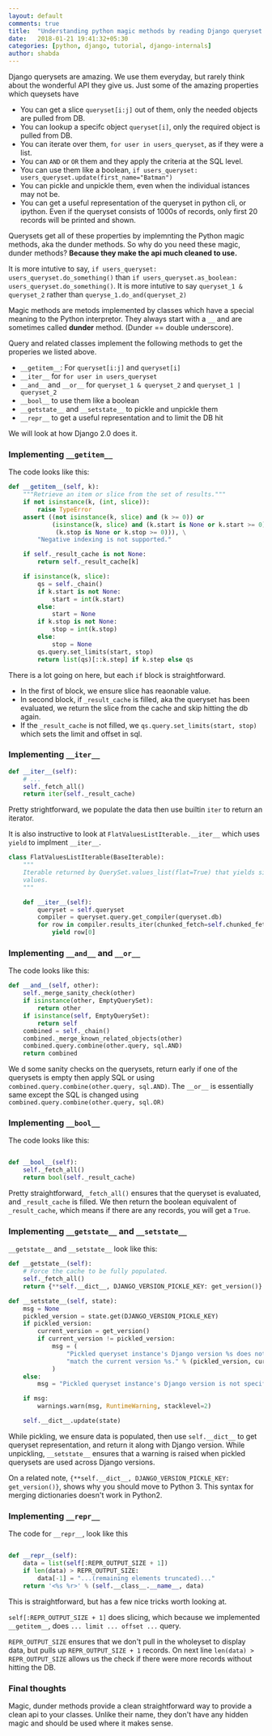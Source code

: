 ```yaml
---
layout: default
comments: true
title:  "Understanding python magic methods by reading Django queryset source code."
date:   2018-01-21 19:41:32+05:30
categories: [python, django, tutorial, django-internals]
author: shabda
---
```


Django querysets are amazing. We use them everyday, but rarely think about the wonderful API they give us. Just some of the amazing properties which queysets have

- You can get a slice `queryset[i:j]` out of them, only the needed objects are pulled from DB.
- You can lookup a specifc object `queryset[i]`, only the required object is pulled from DB.
- You can iterate over them, `for user in users_queryset`, as if they were a list.
- You can `AND` or `OR` them and they apply the criteria at the SQL level.
- You can use them like a boolean, `if users_queryset: users_queryset.update(first_name="Batman")`
- You can pickle and unpickle them, even when the individual istances may not be.
- You can get a useful representation of the queryset in python cli, or ipython. Even if the queryset consists of 1000s of records, only first 20 records will be printed and shown.

Querysets get all of these properties by implemnting the Python magic methods, aka the dunder methods. So why do you need these magic, dunder methods? **Because they make the api much cleaned to use.**

It is more intutive to say, `if users_queryset: users_queryset.do_something()` than `if users_queryset.as_boolean: users_queryset.do_something()`. It is more intutive to say `queryset_1 & queryset_2` rather than `queryse_1.do_and(queryset_2)`

Magic methods are metods implemented by classes which have a special meaning to the Python interpretor. They always start with a `__` and are sometimes called **dunder** method. (Dunder == double underscore).

Query and related classes implement the following methods to get the properies we listed above.

- `__getitem__`: For `queryset[i:j]` and `queryset[i]`
- `__iter__` for `for user in users_queryset`
- `__and__` and `__or__` for `queryset_1 & queryset_2` and `queryset_1 | queryset_2`
- `__bool__` to use them like a boolean
- `__getstate__` and `__setstate__` to pickle and unpickle them
- `__repr__` to get a useful representation and to limit the DB hit

We will look at how Django 2.0 does it.

### Implementing `__getitem__`

The code looks like this:

``` python
def __getitem__(self, k):
    """Retrieve an item or slice from the set of results."""
    if not isinstance(k, (int, slice)):
        raise TypeError
    assert ((not isinstance(k, slice) and (k >= 0)) or
            (isinstance(k, slice) and (k.start is None or k.start >= 0) and
             (k.stop is None or k.stop >= 0))), \
        "Negative indexing is not supported."

    if self._result_cache is not None:
        return self._result_cache[k]

    if isinstance(k, slice):
        qs = self._chain()
        if k.start is not None:
            start = int(k.start)
        else:
            start = None
        if k.stop is not None:
            stop = int(k.stop)
        else:
            stop = None
        qs.query.set_limits(start, stop)
        return list(qs)[::k.step] if k.step else qs
```

There is a lot going on here, but each `if` block is straightforward.

- In the first of block, we ensure slice has reaonable value.
- In second block, if `_result_cache` is filled, aka the queryset has been evaluated, we return the slice from the cache and skip hitting the db again.
- If the  `_result_cache` is not filled, we `qs.query.set_limits(start, stop)` which sets the limit and offset in sql.

### Implementing `__iter__`

``` python
def __iter__(self):
    # ...
    self._fetch_all()
    return iter(self._result_cache)
```

Pretty strightforward, we populate the data then use builtin `iter` to return an iterator.

It is also instructive to look at `FlatValuesListIterable.__iter__` which uses `yield` to implment `__iter__`.

``` python
class FlatValuesListIterable(BaseIterable):
    """
    Iterable returned by QuerySet.values_list(flat=True) that yields single
    values.
    """

    def __iter__(self):
        queryset = self.queryset
        compiler = queryset.query.get_compiler(queryset.db)
        for row in compiler.results_iter(chunked_fetch=self.chunked_fetch, chunk_size=self.chunk_size):
            yield row[0]
```

### Implementing `__and__` and `__or__`

The code looks like this:

```python
def __and__(self, other):
    self._merge_sanity_check(other)
    if isinstance(other, EmptyQuerySet):
        return other
    if isinstance(self, EmptyQuerySet):
        return self
    combined = self._chain()
    combined._merge_known_related_objects(other)
    combined.query.combine(other.query, sql.AND)
    return combined
```

We d some sanity checks on the querysets, return early if one of the querysets is empty then apply SQL or using `combined.query.combine(other.query, sql.AND)`. The `__or__` is essentially same except the SQL is changed using `combined.query.combine(other.query, sql.OR)`

### Implementing `__bool__`

The code looks like this:

```python

def __bool__(self):
    self._fetch_all()
    return bool(self._result_cache)
```

Pretty straightforward, `_fetch_all()` ensures that the queryset is evaluated,
and `_result_cache` is filled. We then return the boolean equivalent of `_result_cache`, which means if there are any records, you will get a `True`.


### Implementing `__getstate__` and `__setstate__`

`__getstate__` and `__setstate__` look like this:

```python
def __getstate__(self):
    # Force the cache to be fully populated.
    self._fetch_all()
    return {**self.__dict__, DJANGO_VERSION_PICKLE_KEY: get_version()}

def __setstate__(self, state):
    msg = None
    pickled_version = state.get(DJANGO_VERSION_PICKLE_KEY)
    if pickled_version:
        current_version = get_version()
        if current_version != pickled_version:
            msg = (
                "Pickled queryset instance's Django version %s does not "
                "match the current version %s." % (pickled_version, current_version)
            )
    else:
        msg = "Pickled queryset instance's Django version is not specified."

    if msg:
        warnings.warn(msg, RuntimeWarning, stacklevel=2)

    self.__dict__.update(state)

```

While pickling, we ensure data is populated, then use `self.__dict__` to get queryset representation, and return it along with Django version. While unpickling,
`__setstate__` ensures that a warning is raised when pickled querysets are used across Django versions.

On a related note, `{**self.__dict__, DJANGO_VERSION_PICKLE_KEY: get_version()}`, shows why you should move to Python 3. This syntax for merging dictionaries doesn't work in Python2.

### Implementing `__repr__`

The code for `__repr__`, look like this

```python

def __repr__(self):
    data = list(self[:REPR_OUTPUT_SIZE + 1])
    if len(data) > REPR_OUTPUT_SIZE:
        data[-1] = "...(remaining elements truncated)..."
    return '<%s %r>' % (self.__class__.__name__, data)
```

This is straightforward, but has a few nice tricks worth looking at.

`self[:REPR_OUTPUT_SIZE + 1]` does slicing, which because we implemented `__getitem__`, does `... limit ... offset ...` query.

`REPR_OUTPUT_SIZE` ensures that we don't pull in the wholeyset to display data, but pulls up `REPR_OUTPUT_SIZE + 1` records. On next line `len(data) > REPR_OUTPUT_SIZE` allows us the check if there were more records without hitting the DB.

### Final thoughts

Magic, dunder methods provide a clean straightforward way to provide a clean api to your classes. Unlike their name, they don't have any hidden magic and should be used where it makes sense.
